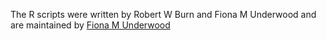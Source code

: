The R scripts were written by Robert W Burn and Fiona M Underwood and are maintained by [Fiona M Underwood](https://github.com/fmunderwood)
